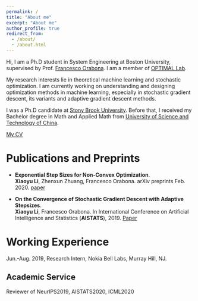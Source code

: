 ```yaml
---
permalink: /
title: "About me"
excerpt: "About me"
author_profile: true
redirect_from: 
  - /about/
  - /about.html
---
```


Hi, I am a Ph.D student in System Engineering at Boston University, supervised by Prof. [Francesco Orabona](http://francesco.orabona.com). I am a member of [OPTIMAL Lab](https://sites.google.com/view/optimal-lab/home). 

My research interests lie in theoretical machine learning and stochastic optimization. I am currently working on understanding and designing optimization methods in machine learning, especially in stochastic gradient descent, its variants and adaptive gradient descent methods. 

I was a Ph.D candidate at [Stony Brook University](https://www.stonybrook.edu). Before that, I received my Bachelor degree in Math and Applied Math from [University of Science and Technology of China](http://en.ustc.edu.cn).  

[My CV](https://xiaoyuli94.github.io/files/cv.pdf)

Publications and Preprints
======
- <b>Exponential Step Sizes for Non-Convex Optimization</b>.       
<b>Xiaoyu Li</b>, Zhenxun Zhuang, Francesco Orabona. arXiv preprints Feb. 2020. [paper](https://arxiv.org/abs/2002.05273)


- <b>On the Convergence of Stochastic Gradient Descent with Adaptive Stepsizes</b>.                               
<b>Xiaoyu Li</b>, Francesco Orabona. In  International Conference on Artificial Intelligence and Statistics (<b>AISTATS</b>), 2019. [Paper](http://proceedings.mlr.press/v89/li19c)

Working Experience
======
Jun.-Aug. 2019, Research Intern, Nokia Bell Labs, Murray Hill, NJ.    

Academic Service 
----
Reviewer of NeurIPS2019, AISTATS2020, ICML2020 



